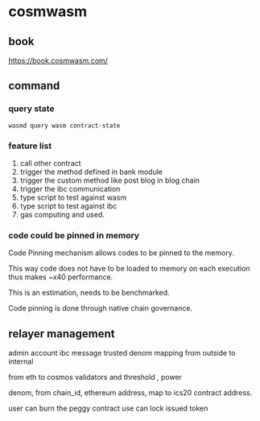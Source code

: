 # cosmwasm 

## book 
https://book.cosmwasm.com/

## command 

### query state
`wasmd query wasm contract-state `





### feature list
1. call other contract
2. trigger the method defined in bank module
3. trigger the custom method like post blog in blog chain
4. trigger the ibc communication 
5. type script to test against wasm 
6. type script to test against ibc
7. gas computing and used.


### code could be pinned in memory
Code Pinning mechanism allows codes to be pinned to the memory.

This way code does not have to be loaded to memory on each execution thus makes ~x40 performance.

This is an estimation, needs to be benchmarked.

Code pinning is done through native chain governance.


## relayer management 
admin account
ibc message trusted 
denom mapping from outside to internal 

from eth to cosmos 
validators and threshold , power 

denom, from chain_id, ethereum address, map to ics20 contract address. 

user can burn the peggy contract 
use can lock issued token 
